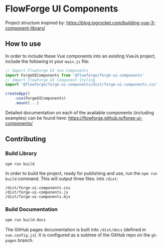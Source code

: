 # FlowForge UI Components

Project structure inspired by: https://blog.logrocket.com/building-vue-3-component-library/

## How to use

In order to include these Vue components into an existing VueJs project, include the following in your `main.js` file:

```javascript
// Import FlowForge UI Vue Components
import ForgeUIComponents from '@flowforge/forge-ui-components'
// Import FlowForge UI Component Styling
import '@flowforge/forge-ui-components/dist/forge-ui-components.css'

createApp()
    .use(ForgeUIComponents)
    .mount(...)

```

Detailed documentation on each of the available components (including examples) can be found here: https://flowforge.github.io/forge-ui-components/

## Contributing

### Build Library

```bash
npm run build
```

In order to build the project, ready for publishing and use, run the `npm run build` command. This will output three files: into `/dist`:

```
/dist/forge-ui-components.css
/dist/forge-ui-components.js
/dist/forge-ui-components.mjs
```

### Build Documentation

```bash
npm run build-docs
```

The GitHub pages documentation is built into `/dist/docs` (defined in `vue.config.js`). It is configured as a subtree of the GitHub repo on the `gh-pages` branch.
